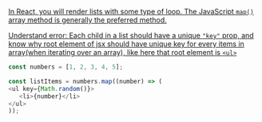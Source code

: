[In React, you will render lists with some type of loop. The JavaScript `map()` array method is generally the preferred method.](https://youtu.be/M9O5AjEFzKw?si=kMLDkWUEp-pa-Toy&t=2977)

[Understand error: Each child in a list should have a unique `"key"` prop, and know why root element of jsx should have unique key for every items in array(when iterating over an array), like here that root element is `<ul>`](https://youtu.be/lAFbKzO-fss?si=EgSOS7EWqH72cGoA&t=6547)

```js
const numbers = [1, 2, 3, 4, 5];

const listItems = numbers.map((number) => (
<ul key={Math.random()}>
   <li>{number}</li>
</ul>
));
```
